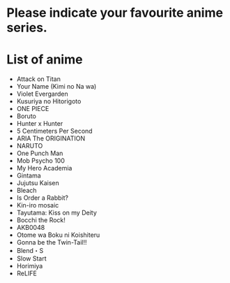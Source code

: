 # Please indicate your favourite anime series.

# List of anime
- Attack on Titan
- Your Name (Kimi no Na wa)
- Violet Evergarden
- Kusuriya no Hitorigoto
- ONE PIECE
- Boruto
- Hunter x Hunter
- 5 Centimeters Per Second
- ARIA The ORIGINATION
- NARUTO
- One Punch Man
- Mob Psycho 100
- My Hero Academia
- Gintama
- Jujutsu Kaisen
- Bleach
- Is Order a Rabbit?
- Kin-iro mosaic
- Tayutama: Kiss on my Deity
- Bocchi the Rock!
- AKB0048
- Otome wa Boku ni Koishiteru
- Gonna be the Twin-Tail!!
- Blend・S
- Slow Start
- Horimiya
- ReLIFE
